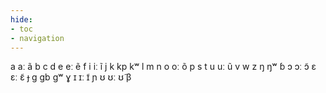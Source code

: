 ```yaml
---
hide:
- toc
- navigation
---
```

a
aː
ã
b
c
d
e
eː
ẽ
f
i
iː
ĩ
j
k
kp
kʷ
l
m
n
o
oː
õ
p
s
t
u
uː
ũ
v
w
z
ŋ
ŋʷ
ɓ
ɔ
ɔː
ɔ̃
ɛ
ɛː
ɛ̃
ɟ
ɡ
ɡb
ɡʷ
ɣ
ɪ
ɪː
ɪ̃
ɲ
ʊ
ʊː
ʊ̃
β
